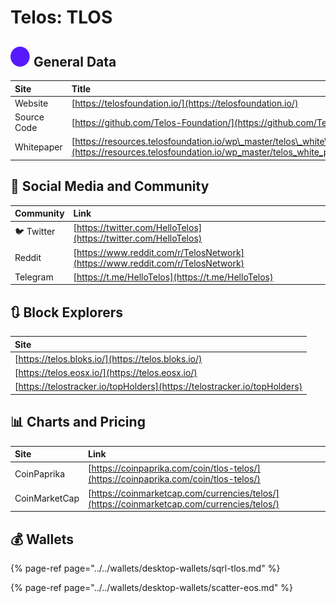 # Telos: TLOS

## ![](../../.gitbook/assets/tlos.png) General Data

| Site | Title |
| :--- | :--- |
| Website | [https://telosfoundation.io/](https://telosfoundation.io/) |
| Source Code | [https://github.com/Telos-Foundation/](https://github.com/Telos-Foundation/) |
| Whitepaper | [https://resources.telosfoundation.io/wp\_master/telos\_white\_paper\_english.pdf](https://resources.telosfoundation.io/wp_master/telos_white_paper_english.pdf) |

## 🙋 Social Media and Community

| Community | Link |
| :--- | :--- |
| 🐦 Twitter | [https://twitter.com/HelloTelos](https://twitter.com/HelloTelos) |
| Reddit | [https://www.reddit.com/r/TelosNetwork](https://www.reddit.com/r/TelosNetwork) |
| Telegram | [https://t.me/HelloTelos](https://t.me/HelloTelos) |

## 🔃 Block Explorers

| Site |
| :--- |
| [https://telos.bloks.io/](https://telos.bloks.io/) |
| [https://telos.eosx.io/](https://telos.eosx.io/) |
| [https://telostracker.io/topHolders](https://telostracker.io/topHolders) |

## 📊 Charts and Pricing

| Site | Link |
| :--- | :--- |
| CoinPaprika | [https://coinpaprika.com/coin/tlos-telos/](https://coinpaprika.com/coin/tlos-telos/) |
| CoinMarketCap | [https://coinmarketcap.com/currencies/telos/](https://coinmarketcap.com/currencies/telos/) |

## 💰 Wallets

{% page-ref page="../../wallets/desktop-wallets/sqrl-tlos.md" %}

{% page-ref page="../../wallets/desktop-wallets/scatter-eos.md" %}

